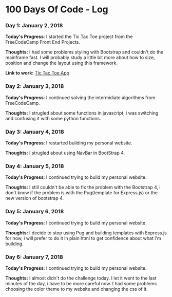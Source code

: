 # 100 Days Of Code - Log

### Day 1: January 2, 2018

**Today's Progress**: I started the Tic Tac Toe project from the FreeCodeCamp Front End Projects.

**Thoughts:** I had some problems styling with Bootstrap and couldn't do the mainframe fast. I will probably study a little bit more about how to size, position and change the layout using this framework.

**Link to work:** [Tic Tac Toe App](https://codepen.io/thiagoaugustosm/pen/PEjXpN)

### Day 2: January 3, 2018

**Today's Progress**: I continued solving the intermidiate algorithms from FreeCodeCamp.

**Thoughts:** I strugled about some functions in javascript, i was switching and confusing it with some python functions.

### Day 3: January 4, 2018

**Today's Progress**: I restarted building my personal website.

**Thoughts:** I strugled about using NavBar in BootStrap 4.

### Day 4: January 5, 2018

**Today's Progress**: I continued trying to build my personal website.

**Thoughts:** I still couldn't be able to fix the problem with the Bootstrap 4, i don't know if the problem is with the Pug(template for Express.js) or the new version of bootstrap 4.

### Day 5: January 6, 2018

**Today's Progress**: I continued trying to build my personal website.

**Thoughts:** I decide to stop using Pug and building templates with Express.js for now, i will prefer to do it in plain html to get confidence about what i'm building.

### Day 6: January 7, 2018

**Today's Progress**: I continued trying to build my personal website.

**Thoughts:** I almost didn't do the challenge today. I let it went to the last minutes of the day, i have to be more careful now. I had some problems choosing the color theme to my website and changing the css of it.

